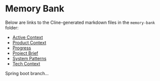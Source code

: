 # Memory Bank

Below are links to the Cline-generated markdown files in the `memory-bank` folder:

- [Active Context](memory-bank/activeContext.md)
- [Product Context](memory-bank/productContext.md)
- [Progress](memory-bank/progress.md)
- [Project Brief](memory-bank/projectbrief.md)
- [System Patterns](memory-bank/systemPatterns.md)
- [Tech Context](memory-bank/techContext.md)

Spring boot branch...